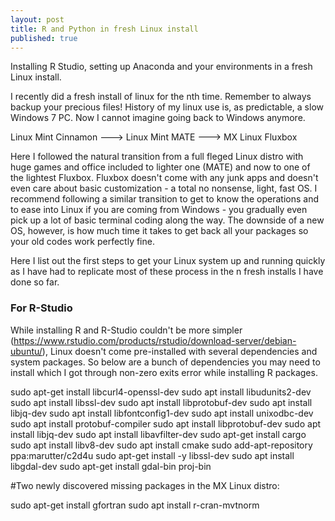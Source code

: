 ```yaml
---
layout: post
title: R and Python in fresh Linux install
published: true
---
```


Installing R Studio, setting up Anaconda and your environments in a fresh Linux install.


I recently did a fresh install of linux for the nth time. Remember to always backup your precious files! History of my linux use is, as predictable, a slow Windows 7 PC. Now I cannot imagine going back to Windows anymore.


Linux Mint Cinnamon ---> Linux Mint MATE ---> MX Linux Fluxbox 

Here I followed the natural transition from a full fleged Linux distro with huge games and office included to lighter one (MATE) and now to one of the lightest Fluxbox. Fluxbox doesn't come with any junk apps and doesn't even care about basic customization - a total no nonsense, light, fast OS. I recommend following a similar transition to get to know the operations and to ease into Linux if you are coming from Windows - you gradually even pick up a lot of basic terminal coding along the way. The downside of a new OS, however, is how much time it takes to get back all your packages so your old codes work perfectly fine.


Here I list out the first steps to get your Linux system up and running quickly as I have had to replicate most of these process in the n fresh installs I have done so far. 

### For R-Studio

While installing R and R-Studio couldn't be more simpler (https://www.rstudio.com/products/rstudio/download-server/debian-ubuntu/), Linux doesn't come pre-installed with several dependencies and system packages. So below are a bunch of dependencies you may need to install which I got through non-zero exits error while installing R packages. 


sudo apt-get install libcurl4-openssl-dev
sudo apt install libudunits2-dev
sudo apt install libssl-dev
sudo apt install libprotobuf-dev
sudo apt install libjq-dev
sudo apt install libfontconfig1-dev
sudo apt install unixodbc-dev
sudo apt install protobuf-compiler
sudo apt install libprotobuf-dev
sudo apt install libjq-dev
sudo apt install libavfilter-dev
sudo apt-get install cargo
sudo apt install libv8-dev
sudo apt install cmake
sudo add-apt-repository ppa:marutter/c2d4u
sudo apt-get install -y libssl-dev
sudo apt install libgdal-dev
sudo apt-get install gdal-bin proj-bin

#Two newly discovered missing packages in the MX Linux distro:

sudo apt-get install gfortran
sudo apt install r-cran-mvtnorm
```



